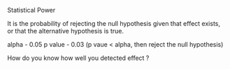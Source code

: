 Statistical Power 

It is the probability of rejecting the null hypothesis given that effect exists, or that the alternative hypothesis is true.

alpha - 0.05 
p value - 0.03
(p vaue < alpha, then reject the null hypothesis)

How do you know how well you detected effect ?

